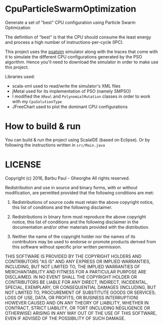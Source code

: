 CpuParticleSwarmOptimization
============================
Generate a set of "best" CPU configuration using Particle Swarm Optimization 

The definition of "best" is that the CPU should consume the least energy and process a high number of instructions-per-cycle (IPC).

This project uses the [psatsim](http://homepages.udayton.edu/~ttaha1/psatsim/) simulator along with 
the traces that come with it to simulate the different CPU configurations generated by the PSO algorithm.
Hence you'll need to download the simulator in order to make use this project.

Libraries used:
* scala-xml used to read/write the simulator's XML files
* jMetal used for its implementation of PSO (namely SMPSO)
 * I modified the `XReal` and `PolynomialMutation` classes in order to work with my `CpuSolutionType`
* JFreeChart used to plot the dominant CPU configurations

How to build & run
==========
You can build & run the project using ScalaIDE (based on Eclipse).
Or by following the instructions written in `src/Main.java`

LICENSE
=======
Copyright (c) 2016, Barbu Paul - Gheorghe
All rights reserved.

Redistribution and use in source and binary forms, with or without modification, are permitted provided that the following conditions are met:

1. Redistributions of source code must retain the above copyright notice, this list of conditions and the following disclaimer.

2. Redistributions in binary form must reproduce the above copyright notice, this list of conditions and the following disclaimer in the documentation and/or other materials provided with the distribution.

3. Neither the name of the copyright holder nor the names of its contributors may be used to endorse or promote products derived from this software without specific prior written permission.

THIS SOFTWARE IS PROVIDED BY THE COPYRIGHT HOLDERS AND CONTRIBUTORS "AS IS" AND ANY EXPRESS OR IMPLIED WARRANTIES, INCLUDING, BUT NOT LIMITED TO, THE IMPLIED WARRANTIES OF MERCHANTABILITY AND FITNESS FOR A PARTICULAR PURPOSE ARE DISCLAIMED. IN NO EVENT SHALL THE COPYRIGHT HOLDER OR CONTRIBUTORS BE LIABLE FOR ANY DIRECT, INDIRECT, INCIDENTAL, SPECIAL, EXEMPLARY, OR CONSEQUENTIAL DAMAGES (INCLUDING, BUT NOT LIMITED TO, PROCUREMENT OF SUBSTITUTE GOODS OR SERVICES; LOSS OF USE, DATA, OR PROFITS; OR BUSINESS INTERRUPTION) HOWEVER CAUSED AND ON ANY THEORY OF LIABILITY, WHETHER IN CONTRACT, STRICT LIABILITY, OR TORT (INCLUDING NEGLIGENCE OR OTHERWISE) ARISING IN ANY WAY OUT OF THE USE OF THIS SOFTWARE, EVEN IF ADVISED OF THE POSSIBILITY OF SUCH DAMAGE.
